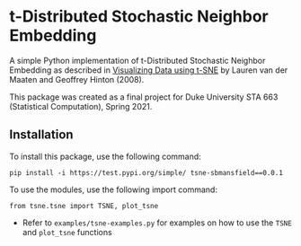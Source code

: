 # t-Distributed Stochastic Neighbor Embedding
A simple Python implementation of t-Distributed Stochastic Neighbor Embedding as described in [Visualizing Data using t-SNE](https://www.jmlr.org/papers/volume9/vandermaaten08a/vandermaaten08a.pdf) by Lauren van der Maaten and Geoffrey Hinton (2008).

This package was created as a final project for Duke University STA 663 (Statistical Computation), Spring 2021.

## Installation

To install this package, use the following command:

```pip install -i https://test.pypi.org/simple/ tsne-sbmansfield==0.0.1```

To use the modules, use the following import command:

```from tsne.tsne import TSNE, plot_tsne```

- Refer to `examples/tsne-examples.py` for examples on how to use the `TSNE` and `plot_tsne` functions